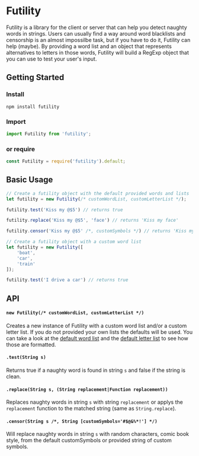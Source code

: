 # Futility

Futility is a library for the client or server that can help you detect naughty words in strings. Users can usually find a way around word blacklists and censorship is an almost impossilbe task, but if you have to do it, Futility can help (maybe). By providing a word list and an object that represents alternatives to letters in those words, Futility will build a RegExp object that you can use to test your user's input.

## Getting Started

### Install

`npm install futility`

### Import

```JavaScript
import Futility from 'futility';
```

### or require

```JavaScript
const Futility = require('futility').default;
```

## Basic Usage

```JavaScript
// Create a futility object with the default provided words and lists
let futility = new Futility(/* customWordList, customLetterList */);

futility.test('Kiss my @$5') // returns true

futility.replace('Kiss my @$5', 'face') // returns 'Kiss my face'

futility.censor('Kiss my @$5' /*, customSymbols */) // returns 'Kiss my *!#'

// Create a futility object with a custom word list
let futility = new Futility([
    'boat',
    'car',
    'train'
]);

futility.test('I drive a car') // returns true
```

## API

#### `new Futility(/* customWordList, customLetterList */)`
Creates a new instance of Futility with a custom word list and/or a custom letter list. If you do not provided your own lists the defaults will be used. You can take a look at the [default word list](src/default-words.json) and the [default letter list](src/default-letters.json) to see how those are formatted.

#### `.test(String s)`
Returns true if a naughty word is found in string `s` and false if the string is clean.

#### `.replace(String s, (String replacement|Function replacement))`
Replaces naughty words in string `s` with string `replacement` or applys the `replacement` function to the matched string (same as `String.replace`).

#### `.censor(String s /*, String [customSymbols='#$@&%*!'] */)`
Will replace naughty words in string `s` with random characters, comic book style, from the default customSymbols or provided string of custom symbols.
